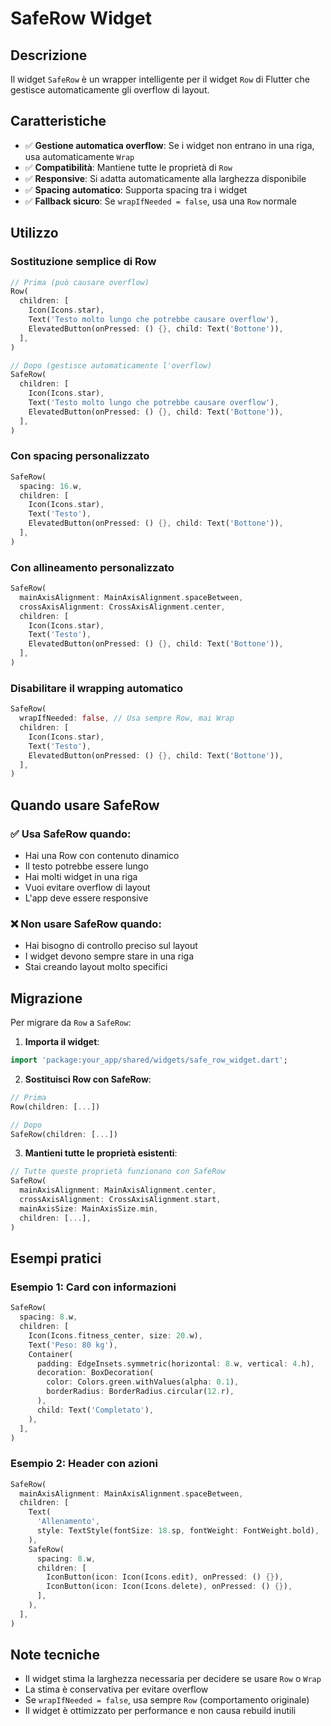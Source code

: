 # SafeRow Widget

## Descrizione
Il widget `SafeRow` è un wrapper intelligente per il widget `Row` di Flutter che gestisce automaticamente gli overflow di layout.

## Caratteristiche
- ✅ **Gestione automatica overflow**: Se i widget non entrano in una riga, usa automaticamente `Wrap`
- ✅ **Compatibilità**: Mantiene tutte le proprietà di `Row`
- ✅ **Responsive**: Si adatta automaticamente alla larghezza disponibile
- ✅ **Spacing automatico**: Supporta spacing tra i widget
- ✅ **Fallback sicuro**: Se `wrapIfNeeded = false`, usa una `Row` normale

## Utilizzo

### Sostituzione semplice di Row
```dart
// Prima (può causare overflow)
Row(
  children: [
    Icon(Icons.star),
    Text('Testo molto lungo che potrebbe causare overflow'),
    ElevatedButton(onPressed: () {}, child: Text('Bottone')),
  ],
)

// Dopo (gestisce automaticamente l'overflow)
SafeRow(
  children: [
    Icon(Icons.star),
    Text('Testo molto lungo che potrebbe causare overflow'),
    ElevatedButton(onPressed: () {}, child: Text('Bottone')),
  ],
)
```

### Con spacing personalizzato
```dart
SafeRow(
  spacing: 16.w,
  children: [
    Icon(Icons.star),
    Text('Testo'),
    ElevatedButton(onPressed: () {}, child: Text('Bottone')),
  ],
)
```

### Con allineamento personalizzato
```dart
SafeRow(
  mainAxisAlignment: MainAxisAlignment.spaceBetween,
  crossAxisAlignment: CrossAxisAlignment.center,
  children: [
    Icon(Icons.star),
    Text('Testo'),
    ElevatedButton(onPressed: () {}, child: Text('Bottone')),
  ],
)
```

### Disabilitare il wrapping automatico
```dart
SafeRow(
  wrapIfNeeded: false, // Usa sempre Row, mai Wrap
  children: [
    Icon(Icons.star),
    Text('Testo'),
    ElevatedButton(onPressed: () {}, child: Text('Bottone')),
  ],
)
```

## Quando usare SafeRow

### ✅ Usa SafeRow quando:
- Hai una Row con contenuto dinamico
- Il testo potrebbe essere lungo
- Hai molti widget in una riga
- Vuoi evitare overflow di layout
- L'app deve essere responsive

### ❌ Non usare SafeRow quando:
- Hai bisogno di controllo preciso sul layout
- I widget devono sempre stare in una riga
- Stai creando layout molto specifici

## Migrazione

Per migrare da `Row` a `SafeRow`:

1. **Importa il widget**:
```dart
import 'package:your_app/shared/widgets/safe_row_widget.dart';
```

2. **Sostituisci Row con SafeRow**:
```dart
// Prima
Row(children: [...])

// Dopo  
SafeRow(children: [...])
```

3. **Mantieni tutte le proprietà esistenti**:
```dart
// Tutte queste proprietà funzionano con SafeRow
SafeRow(
  mainAxisAlignment: MainAxisAlignment.center,
  crossAxisAlignment: CrossAxisAlignment.start,
  mainAxisSize: MainAxisSize.min,
  children: [...],
)
```

## Esempi pratici

### Esempio 1: Card con informazioni
```dart
SafeRow(
  spacing: 8.w,
  children: [
    Icon(Icons.fitness_center, size: 20.w),
    Text('Peso: 80 kg'),
    Container(
      padding: EdgeInsets.symmetric(horizontal: 8.w, vertical: 4.h),
      decoration: BoxDecoration(
        color: Colors.green.withValues(alpha: 0.1),
        borderRadius: BorderRadius.circular(12.r),
      ),
      child: Text('Completato'),
    ),
  ],
)
```

### Esempio 2: Header con azioni
```dart
SafeRow(
  mainAxisAlignment: MainAxisAlignment.spaceBetween,
  children: [
    Text(
      'Allenamento',
      style: TextStyle(fontSize: 18.sp, fontWeight: FontWeight.bold),
    ),
    SafeRow(
      spacing: 8.w,
      children: [
        IconButton(icon: Icon(Icons.edit), onPressed: () {}),
        IconButton(icon: Icon(Icons.delete), onPressed: () {}),
      ],
    ),
  ],
)
```

## Note tecniche

- Il widget stima la larghezza necessaria per decidere se usare `Row` o `Wrap`
- La stima è conservativa per evitare overflow
- Se `wrapIfNeeded = false`, usa sempre `Row` (comportamento originale)
- Il widget è ottimizzato per performance e non causa rebuild inutili 